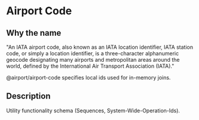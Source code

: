 # Airport Code

## Why the name 

"An IATA airport code, also known as an IATA location identifier, IATA station code, or simply a location identifier, is a three-character alphanumeric geocode designating many airports and metropolitan areas around the world, defined by the International Air Transport Association (IATA)."

@airport/airport-code specifies local ids used for in-memory joins.

## Description

Utility functionality schema (Sequences, System-Wide-Operation-Ids).
